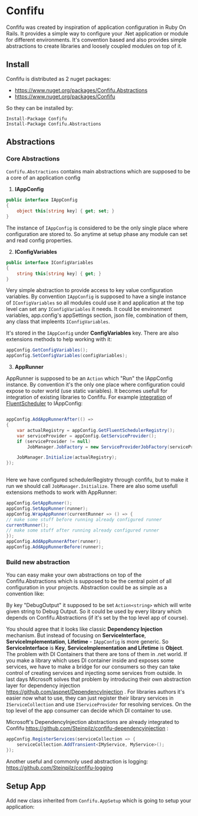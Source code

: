 # Confifu

Confifu was created by inspiration of application configuration in Ruby On Rails. It provides a simple way to configure your .Net application or module for different environments. It's convention based and also provides simple abstractions to create libraries and loosely coupled modules on top of it.

## Install

Confifu is distributed as 2 nuget packages:

- https://www.nuget.org/packages/Confifu.Abstractions
- https://www.nuget.org/packages/Confifu

So they can be installed by:

```
Install-Package Confifu
Install-Package Confifu.Abstractions
```

## Abstractions

### Core Abstractions

```Confifu.Abstractions``` contains main abstractions which are supposed to be a core of an application config

1. **IAppConfig**

```csharp
public interface IAppConfig
{
    object this[string key] { get; set; }
}
```

The instance of ```IAppConfig``` is considered to be the only single place where configuration are stored to. So anytime at setup phase any module can set and read config properties.

2. **IConfigVariables**

```csharp
public interface IConfigVariables
{
    string this[string key] { get; }
}
```

Very simple abstraction to provide access to key value configuration variables. By convention ```IAppConfig``` is supposed to have a single instance of ```IConfigVariables``` so all modules could use it and application at the top level can set any ```IConfigVariables``` it needs. It could be environment variables, app.config's appSettings section, json file, combination of them, any class that impleents ```IConfigVariables```.

It's stored in the ```IAppConfig``` under **ConfigVariables** key. There are also extensions methods to help working with it:

```csharp
appConfig.GetConfigVariables();
appConfig.SetConfigVariables(configVariables);
```

3. **AppRunner**

AppRunner is supposed to be an ```Action``` which "Run" the IAppConfig instance. By convention it's the only one place where configuration could expose to outer world (use static variables). It becomes usefull for integration of existing libraries to Confifu. For example [integration](https://github.com/Steinpilz/fluentscheduler-confifu/blob/master/src/app/FluentScheduler.Confifu/AppConfigExtensions.cs) of [FluentScheduler](https://github.com/fluentscheduler/FluentScheduler) to IAppConfig:

```csharp

appConfig.AddAppRunnerAfter(() =>
{
    var actualRegistry = appConfig.GetFluentSchedulerRegistry();
    var serviceProvider = appConfig.GetServiceProvider();
    if (serviceProvider != null)
        JobManager.JobFactory = new ServiceProviderJobFactory(serviceProvider);

    JobManager.Initialize(actualRegistry);
});
                
```

Here we have configured schedulerRegistry through confifu, but to make it run we should call ```JobManager.Initialize```. 
There are also some usefull extensions methods to work with AppRunner:

```csharp
appConfig.GetAppRunner();
appConfig.SetAppRunner(runner);
appConfig.WrapAppRunner(currentRunner => () => {
// make some stuff before running already configured runner
currentRunner();
// make some stuff after running already configured runner
});
appConfig.AddAppRunnerAfter(runner);
appConfig.AddAppRunnerBefore(runner);
```

### Build new abstraction

You can easy make your own abstractions on top of the Confifu.Abstractions which is supposed to be the central point of all configuration in your projects. Abstraction could be as simple as a convention like:

By key "DebugOutput" it supposed to be set ```Action<string>``` which will write given string to Debug Output. So it could be used by every library which depends on Confifu.Abstractions (if it's set by the top level app of course).

You should agree that it looks like classic **Dependency Injection** mechanism. But instead of focusing on **ServiceInterface**, **ServiceImplementation**, **Lifetime** -  ```IAppConfig``` is more generic. So **ServiceInterface** is **Key**, **ServiceImplementation and Lifetime** is **Object**. The problem with DI Containers that there are tons of them in .net world. If you make a library which uses DI container inside and exposes some services, we have to make a bridge for our consumers so they can take control of creating services and injecting some services from outside. In last days Microsoft solves that problem by introducing their own abstraction layer for dependency injection https://github.com/aspnet/DependencyInjection . For libraries authors it's easier now what to use, they can just register their library services in ```IServiceCollection``` and use ```IServiceProvider``` for resolving services. On the top level of the app consumer can decide which DI container to use.

Microsoft's DependencyInjection abstractions are already integrated to Confifu  https://github.com/Steinpilz/confifu-dependencyinjection :

```csharp
appConfig.RegisterServices(serviceCollection => {
	serviceCollection.AddTransient<IMyService, MyService>();
});
```

Another useful and commonly used abstraction is logging: https://github.com/Steinpilz/confifu-logging

### 


## Setup App

Add new class inherited from `Confifu.AppSetup` which is going to setup your application:
```csharp

```
